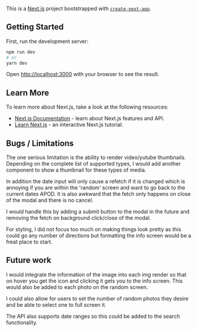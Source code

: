 This is a [Next.js](https://nextjs.org/) project bootstrapped with [`create-next-app`](https://github.com/vercel/next.js/tree/canary/packages/create-next-app).

## Getting Started

First, run the development server:

```bash
npm run dev
# or
yarn dev
```

Open [http://localhost:3000](http://localhost:3000) with your browser to see the result.

## Learn More

To learn more about Next.js, take a look at the following resources:

- [Next.js Documentation](https://nextjs.org/docs) - learn about Next.js features and API.
- [Learn Next.js](https://nextjs.org/learn) - an interactive Next.js tutorial.

## Bugs / Limitations

The one serious limitation is the ability to render video/yutube thumbnails. Depending on the complete list of supported types, I would add another component to show a thumbnail for these types of media.

In addition the date input will only cause a refetch if it is changed which is annoying if you are within the 'random' screen and want to go back to the current dates APOD. It is also awkward that the fetch only happens on close of the modal and there is no cancel.

I would handle this by adding a submit button to the modal in the future and removing the fetch on background click/close of the modal.

For styling, I did not focus too much on making things look pretty as this could go any number of directions but formatting the info screen would be a freat place to start.

## Future work

I would integrate the information of the image into each img render so that on hover you get the icon and clicking it gets you to the info screen. This would also be added to each photo on the random screen.

I could also allow for users to set the number of random photos they desire and be able to select one to full screen it.

The API also supports date ranges so this could be added to the search functionality.
